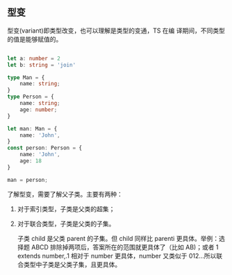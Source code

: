 ## 型变

型变(variant)即类型改变，也可以理解是类型的变通，TS 在编
译期间，不同类型的值是能够赋值的。

```TypeScript

let a: number = 2
let b: string = 'join'

type Man = {
    name: string;
}
type Person = {
    name: string;
    age: number;
}

let man: Man = {
    name: 'John',
}
const person: Person = {
    name: 'John',
    age: 18
}

man = person;
```

了解型变，需要了解父子类。主要有两种：

1. 对于索引类型，子类是父类的超集；

2. 对于联合类型，子类是父类的子集。

   子类 child 是父类 parent 的子集。但 child 同样比 parenti 更具体。举例：选择题 ABCD 排除掉两项后，答案所在的范围就更具体了（比如 AB)；或者 1 extends number,.1 相对于 number 更具体，number 又类似于 012…所以联合类型中子类是父类子集，且更具体。
